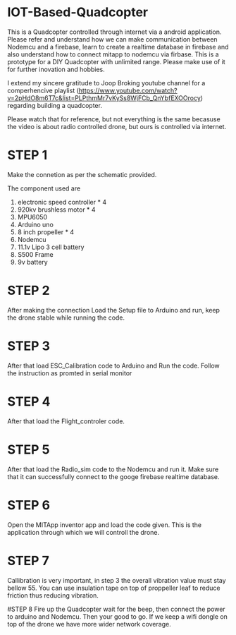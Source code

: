 # IOT-Based-Quadcopter
This is a Quadcopter controlled through internet via a android application. Please refer and understand how we can make communication between Nodemcu and a firebase, learn to create a realtime database in firebase and also understand how to connect mitapp to nodemcu via firbase. This is a prototype for a DIY Quadcopter with unlimited range. Please make use of it for further inovation and hobbies. 

I extend my sincere gratitude to Joop Broking youtube channel for a comperhencive playlist (https://www.youtube.com/watch?v=2pHdO8m6T7c&list=PLPthmMr7vKySs8WjFCb_QnYbfEXOOrocy) regarding building a quadcopter. 

Please watch that for reference, but not everything is the same becasuse the video is about radio controlled drone, but ours is controlled via internet.


# STEP 1
Make the connetion as per the schematic provided.

The component used are
1. electronic speed controller * 4
2. 920kv brushless motor * 4
3. MPU6050 
4. Arduino uno
5. 8 inch propeller * 4
6. Nodemcu
7. 11.1v Lipo 3 cell battery
8. S500 Frame
9. 9v battery

# STEP 2
After making the connection Load the Setup file to Arduino and run, keep the drone stable while running the code.

# STEP 3
After that load ESC_Calibration code to Arduino and Run the code. Follow the instruction as promted in serial monitor

# STEP 4
After that load the Flight_controler code. 

# STEP 5
After that load the Radio_sim code to the Nodemcu and run it. Make sure that it can successfully connect to the googe firebase realtime database.

# STEP 6
Open the MITApp inventor app and load the code given. This is the application through which we will controll the drone.

# STEP 7
Callibration is very important, in step 3 the overall vibration value must stay bellow 55. You can use insulation tape on top of proppeller leaf to reduce friction thus reducing vibration.

#STEP 8 
Fire up the Quadcopter wait for the beep, then connect the power to arduino and Nodemcu. Then your good to go. If we keep a wifi dongle on top of the drone we have more wider network coverage.



